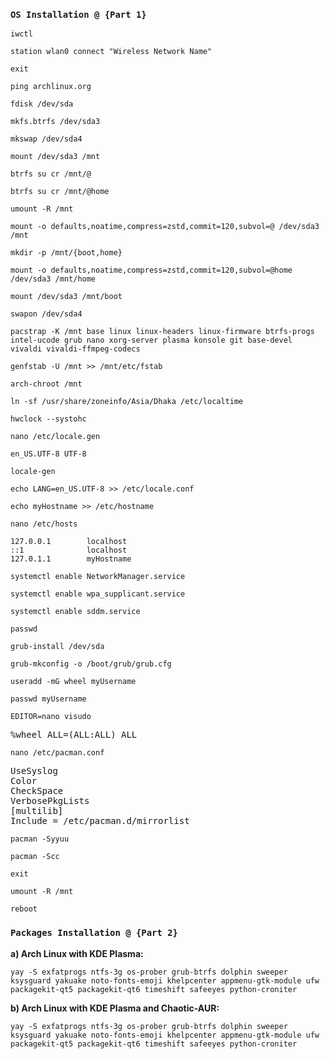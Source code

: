 ### `OS Installation @ {Part 1}`
```
iwctl
```
```
station wlan0 connect "Wireless Network Name"
```
```
exit
```
```
ping archlinux.org
```
```
fdisk /dev/sda
```
```
mkfs.btrfs /dev/sda3
```
```
mkswap /dev/sda4
```
```
mount /dev/sda3 /mnt
```
```
btrfs su cr /mnt/@
```
```
btrfs su cr /mnt/@home
```
```
umount -R /mnt
```
```
mount -o defaults,noatime,compress=zstd,commit=120,subvol=@ /dev/sda3 /mnt
```
```
mkdir -p /mnt/{boot,home}
```
```
mount -o defaults,noatime,compress=zstd,commit=120,subvol=@home /dev/sda3 /mnt/home
```
```
mount /dev/sda3 /mnt/boot
```
```
swapon /dev/sda4
```
```
pacstrap -K /mnt base linux linux-headers linux-firmware btrfs-progs intel-ucode grub nano xorg-server plasma konsole git base-devel vivaldi vivaldi-ffmpeg-codecs
```
```
genfstab -U /mnt >> /mnt/etc/fstab
```
```
arch-chroot /mnt
```
```
ln -sf /usr/share/zoneinfo/Asia/Dhaka /etc/localtime
```
```
hwclock --systohc
```
```
nano /etc/locale.gen
```
```
en_US.UTF-8 UTF-8
```
```
locale-gen
```
```
echo LANG=en_US.UTF-8 >> /etc/locale.conf
```
```
echo myHostname >> /etc/hostname
```
```
nano /etc/hosts
```
```
127.0.0.1        localhost
::1              localhost
127.0.1.1        myHostname
```
```
systemctl enable NetworkManager.service
```
```
systemctl enable wpa_supplicant.service
```
```
systemctl enable sddm.service
```
```
passwd
```
```
grub-install /dev/sda
```
```
grub-mkconfig -o /boot/grub/grub.cfg
```
```
useradd -mG wheel myUsername
```
```
passwd myUsername
```
```
EDITOR=nano visudo
```
<pre>
%wheel ALL=(ALL:ALL) ALL   
</pre>
```
nano /etc/pacman.conf
```
<pre>
UseSyslog   
Color   
CheckSpace   
VerbosePkgLists   
[multilib]   
Include = /etc/pacman.d/mirrorlist   
</pre>
```
pacman -Syyuu
```
```
pacman -Scc
```
```
exit
```
```
umount -R /mnt
```
```
reboot
```

### `Packages Installation @ {Part 2}`
**a) Arch Linux with KDE Plasma:**
```
yay -S exfatprogs ntfs-3g os-prober grub-btrfs dolphin sweeper ksysguard yakuake noto-fonts-emoji khelpcenter appmenu-gtk-module ufw packagekit-qt5 packagekit-qt6 timeshift safeeyes python-croniter
```
**b) Arch Linux with KDE Plasma and Chaotic-AUR:**
```
yay -S exfatprogs ntfs-3g os-prober grub-btrfs dolphin sweeper ksysguard yakuake noto-fonts-emoji khelpcenter appmenu-gtk-module ufw packagekit-qt5 packagekit-qt6 timeshift safeeyes python-croniter
```
